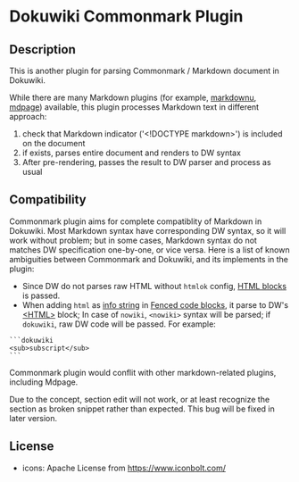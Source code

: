 Dokuwiki Commonmark Plugin
===========================

## Description
This is another plugin for parsing Commonmark / Markdown document in Dokuwiki.

While there are many Markdown plugins (for example, [markdownu](https://www.dokuwiki.org/plugin:markdowku), [mdpage](https://www.dokuwiki.org/plugin:mdpage)) available, this plugin processes Markdown text in different approach:

1. check that Markdown indicator ('\<!DOCTYPE markdown\>') is included on the document
2. if exists, parses entire document and renders to DW syntax
3. After pre-rendering, passes the result to DW parser and process as usual

## Compatibility
Commonmark plugin aims for complete compatiblity of Markdown in Dokuwiki. Most Markdown syntax have corresponding DW syntax, so it will work without problem; but in some cases, Markdown syntax do not matches DW specification one-by-one, or vice versa. Here is a list of known ambiguities between Commonmark and Dokuwiki, and its implements in the plugin:

- Since DW do not parses raw HTML without `htmlok` config, [HTML blocks](https://spec.commonmark.org/0.30/#html-blocks) is passed.
- When adding `html` as [info string](https://spec.commonmark.org/0.28/#info-string) in [Fenced code blocks](https://spec.commonmark.org/0.30/#fenced-code-blocks), it parse to DW's [\<HTML\>](https://www.dokuwiki.org/wiki:syntax#embedding_html_and_php) block; In case of `nowiki`, `<nowiki>` syntax will be parsed; if `dokuwiki`, raw DW code will be passed. For example:

````
```dokuwiki
<sub>subscript</sub>
```
````



Commonmark plugin would conflit with other markdown-related plugins, including Mdpage.

Due to the concept, section edit will not work, or at least recognize the section as broken snippet rather than expected. This bug will be fixed in later version.

## License

- icons: Apache License from https://www.iconbolt.com/
